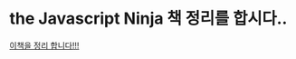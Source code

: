 # the Javascript Ninja 책 정리를 합시다..
[이책을 정리 합니다!!!](http://www.yes24.com/searchcorner/Search?keywordAd=&keyword=&domain=ALL&qdomain=%C0%FC%C3%BC&Wcode=001_005&query=javascript+%B4%D1%C0%DA)
